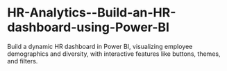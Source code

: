 # HR-Analytics--Build-an-HR-dashboard-using-Power-BI
Build a dynamic HR dashboard in Power BI, visualizing employee demographics and diversity, with interactive features like buttons, themes, and filters.
